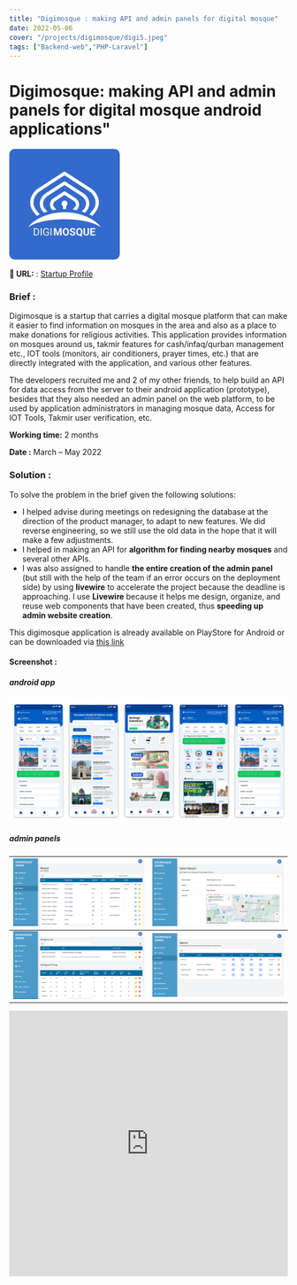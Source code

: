 ```yaml
---
title: "Digimosque : making API and admin panels for digital mosque"
date: 2022-05-06
cover: "/projects/digimosque/digi5.jpeg"
tags: ["Backend-web","PHP-Laravel"]
---
```


# Digimosque: making API and admin panels for digital mosque android applications"
<img src="/projects/digimosque/digi5.jpeg" alt="drawing" width="200" style="border-radius: 5%"/>

**🔗 URL:** : [Startup Profile](https://www.linkedin.com/company/digimosque?originalSubdomain=id) <br> 

### Brief :
Digimosque is a startup that carries a digital mosque platform that can make it easier to find information on mosques in the area and also as a place to make donations for religious activities. This application provides information on mosques around us, takmir features for cash/infaq/qurban management etc., IOT tools (monitors, air conditioners, prayer times, etc.) that are directly integrated with the application, and various other features.

The developers recruited me and 2 of my other friends, to help build an API for data access from the server to their android application (prototype), besides that they also needed an admin panel on the web platform, to be used by application administrators in managing mosque data, Access for IOT Tools, Takmir user verification, etc.

**Working time:** 2 months

**Date :** March – May 2022

### Solution :
To solve the problem in the brief given the following solutions:
- I helped advise during meetings on redesigning the database at the direction of the product manager, to adapt to new features. We did reverse engineering, so we still use the old data in the hope that it will make a few adjustments.
- I helped in making an API for **algorithm for finding nearby mosques** and several other APIs.
- I was also assigned to handle **the entire creation of the admin panel** (but still with the help of the team if an error occurs on the deployment side) by using **livewire** to accelerate the project because the deadline is approaching. I use **Livewire** because it helps me design, organize, and reuse web components that have been created, thus **speeding up admin website creation**.

This digimosque application is already available on PlayStore for Android or can be downloaded via [this link](https://play.google.com/store/search?q=digimosque&c=apps)

#### Screenshot :
##### android app
![/projects/digimosque/digi6.png](/projects/digimosque/digi6.png)
##### admin panels
| ![/projects/digimosque/digi1.png](/projects/digimosque/digi1.png) | ![/projects/digimosque/digi2.png](/projects/digimosque/digi2.png) |
| -------------- | -------------- |
| ![/projects/digimosque/digi3.png](/projects/digimosque/digi3.png) | ![/projects/digimosque/digi4.png](/projects/digimosque/digi4.png) | 

<iframe width="100%" height="480" src="https://www.youtube.com/embed/uFxaXUciovo" title="DigiMosque Box &amp; DigiMosque Mobile Apps. Masjid Digital Berbasis AIoT" frameborder="0" allow="accelerometer; autoplay; clipboard-write; encrypted-media; gyroscope; picture-in-picture; web-share" referrerpolicy="strict-origin-when-cross-origin" allowfullscreen></iframe>